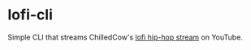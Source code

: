 # lofi-cli
Simple CLI that streams ChilledCow's [lofi hip-hop stream](https://www.youtube.com/watch?v=hHW1oY26kxQ) on YouTube.


